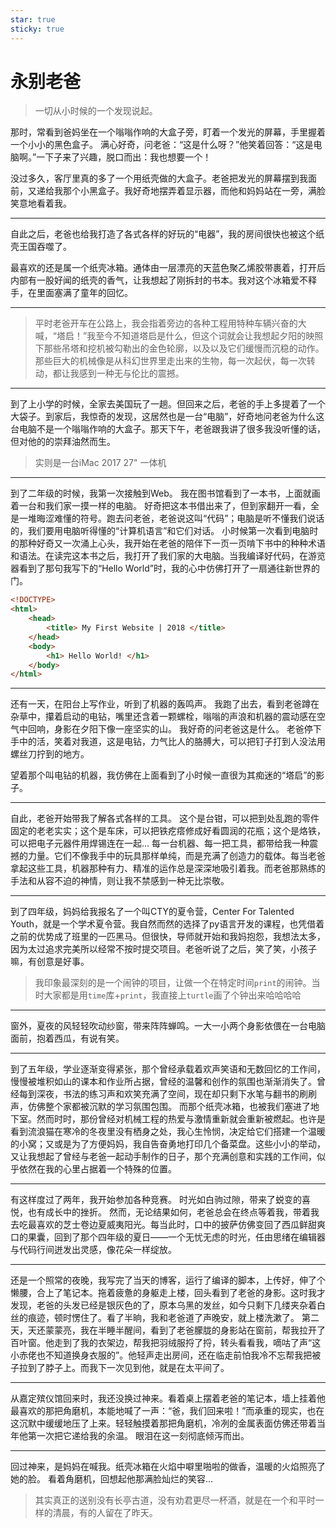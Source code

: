 ```yaml
---
star: true
sticky: true
---
```


# 永别老爸

> 一切从小时候的一个发现说起。

那时，常看到爸妈坐在一个嗡嗡作响的大盒子旁，盯着一个发光的屏幕，手里握着一个小小的黑色盒子。
满心好奇，问老爸：“这是什么呀？”他笑着回答：“这是电脑啊。”一下子来了兴趣，脱口而出：我也想要一个！

没过多久，客厅里真的多了一个用纸壳做的大盒子。老爸把发光的屏幕摆到我面前，又递给我那个小黑盒子。我好奇地摆弄着显示器，而他和妈妈站在一旁，满脸笑意地看着我。

---

自此之后，老爸也给我打造了各式各样的好玩的“电器”，我的房间很快也被这个纸壳王国吞噬了。

最喜欢的还是属一个纸壳冰箱。通体由一层漂亮的天蓝色聚乙烯胶带裹着，打开后内部有一股好闻的纸壳的香气，让我想起了刚拆封的书本。我对这个冰箱爱不释手，在里面塞满了童年的回忆。

---

> 平时老爸开车在公路上，我会指着旁边的各种工程用特种车辆兴奋的大喊，“塔启！”我至今不知道塔启是什么，但这个词就会让我想起夕阳的映照下那些吊塔和挖机被勾勒出的金色轮廓，以及以及它们缓慢而沉稳的动作。那些巨大的机械像是从科幻世界里走出来的生物，每一次起伏，每一次转动，都让我感到一种无与伦比的震撼。

---

到了上小学的时候，全家去美国玩了一趟。但回来之后，老爸的手上多提着了一个大袋子。到家后，我惊奇的发现，这居然也是一台“电脑”，好奇地问老爸为什么这台电脑不是一个嗡嗡作响的大盒子。那天下午，老爸跟我讲了很多我没听懂的话，但对他的的崇拜油然而生。

> 实则是一台iMac 2017 27" 一体机

---

到了二年级的时候，我第一次接触到Web。
我在图书馆看到了一本书，上面就画着一台和我们家一摸一样的电脑。
好奇把这本书借出来了，但到家翻开一看，全是一堆晦涩难懂的符号。跑去问老爸，老爸说这叫“代码”；电脑是听不懂我们说话的，我们要用电脑听得懂的“计算机语言”和它们对话。
小时候第一次看到电脑时的那种好奇又一次涌上心头，我开始在老爸的陪伴下一页一页啃下书中的种种术语和语法。在读完这本书之后，我打开了我们家的大电脑。当我编译好代码，在游览器看到了那句我写下的“Hello World”时，我的心中仿佛打开了一扇通往新世界的门。

```html
<!DOCTYPE>
<html>
    <head>
        <title> My First Website | 2018 </title>
    </head>
    <body>
        <h1> Hello World! </h1>
    </body>
</html>
```

---

还有一天，在阳台上写作业，听到了机器的轰鸣声。
我跑了出去，看到老爸蹲在杂草中，攥着启动的电钻，嘴里还含着一颗螺栓，嗡嗡的声浪和机器的震动感在空气中回响，身影在夕阳下像一座坚实的山。
我好奇的问老爸这是什么。
老爸停下手中的活，笑着对我道，这是电钻，力气比人的胳膊大，可以把钉子打到人没法用螺丝刀拧到的地方。

望着那个叫电钻的机器，我仿佛在上面看到了小时候一直很为其痴迷的“塔启”的影子。

---

自此，老爸开始带我了解各式各样的工具。
这个是台钳，可以把到处乱跑的零件固定的老老实实；这个是车床，可以把铁疙瘩修成好看圆润的花瓶；这个是烙铁，可以把电子元器件用焊锡连在一起…
每一台机器、每一把工具，都带给我一种震撼的力量。它们不像我手中的玩具那样单纯，而是充满了创造力的载体。每当老爸拿起这些工具，机器那种有力、精准的运作总是深深地吸引着我。而老爸那熟练的手法和从容不迫的神情，则让我不禁感到一种无比崇敬。

--- 

到了四年级，妈妈给我报名了一个叫CTY的夏令营，Center For Talented Youth，就是一个学术夏令营。我自然而然的选择了py语言开发的课程，也凭借着之前的优势成了班里的一匹黑马。但很快，导师就开始和我妈抱怨，我想法太多，因为太过追求完美所以经常不按时提交项目。老爸听说了之后，笑了笑，小孩子嘛，有创意是好事。

> 我印象最深刻的是一个闹钟的项目，让做一个在特定时间`print`的闹钟。当时大家都是用`time`库+`print`，我直接上`turtle`画了个钟出来哈哈哈哈

---

窗外，夏夜的风轻轻吹动纱窗，带来阵阵蝉鸣。一大一小两个身影依偎在一台电脑面前，抱着西瓜，有说有笑。

---

到了五年级，学业逐渐变得紧张，那个曾经承载着欢声笑语和无数回忆的工作间，慢慢被堆积如山的课本和作业所占据，曾经的温馨和创作的氛围也渐渐消失了。曾经每到深夜，书法的练习声和欢笑充满了空间，现在却只剩下水笔与翻书的刷刷声，仿佛整个家都被沉默的学习氛围包围。
而那个纸壳冰箱，也被我们塞进了地下室。然而时时，那份曾经对机械工程的热爱与激情重新就会重新被燃起。也许是看到流浪猫在寒冷的冬夜里没有栖身之处，我心生怜悯，决定给它们搭建一个温暖的小窝；又或是为了方便妈妈，我自告奋勇地打印几个备菜盘。这些小小的举动，又让我想起了曾经与老爸一起动手制作的日子，那个充满创意和实践的工作间，似乎依然在我的心里占据着一个特殊的位置。

---

有这样度过了两年，我开始参加各种竞赛。
时光如白驹过隙，带来了蜕变的喜悦，也有成长中的挫折。
然而，无论结果如何，老爸总会在终点等着我，带着我去吃最喜欢的芝士卷边夏威夷阳光。每当此时，口中的披萨仿佛变回了西瓜鲜甜爽口的果囊，回到了那个四年级的夏日——一个无忧无虑的时光，任由思绪在编辑器与代码行间迸发出灵感，像花朵一样绽放。

---

还是一个照常的夜晚，我写完了当天的博客，运行了编译的脚本，上传好，伸了个懒腰，合上了笔记本。拖着疲惫的身躯走上楼，回头看到了老爸的身影。这时我才发现，老爸的头发已经是银灰色的了，原本乌黑的发丝，如今只剩下几缕夹杂着白丝的痕迹，顿时愣住了。看了半晌，我和老爸道了声晚安，就上楼洗漱了。
第二天，天还蒙蒙亮，我在半睡半醒间，看到了老爸朦胧的身影站在窗前，帮我拉开了百叶窗。他走到了我的衣架边，帮我把羽绒服捋了捋，转头看看我，嘀咕了声“这小赤佬也不知道换身衣服的”。他轻声走出房间，还在临走前怕我冷不忘帮我把被子拉到了脖子上。而我下一次见到他，就是在太平间了。

---

从嘉定殡仪馆回来时，我还没换过神来。看着桌上摆着老爸的笔记本，墙上挂着他最喜欢的那把角磨机，本能地喊了一声：“爸，我们回来啦！”而承重的现实，也在这沉默中缓缓地压了上来。轻轻触摸着那把角磨机，冷冽的金属表面仿佛还带着当年他第一次把它递给我的余温。
眼泪在这一刻彻底倾泻而出。

---

回过神来，是妈妈在喊我。纸壳冰箱在火焰中噼里啪啦的做香，温暖的火焰照亮了她的脸。
看着角磨机，回想起他那满脸灿烂的笑容...

> 其实真正的送别没有长亭古道，没有劝君更尽一杯酒，就是在一个和平时一样的清晨，有的人留在了昨天。